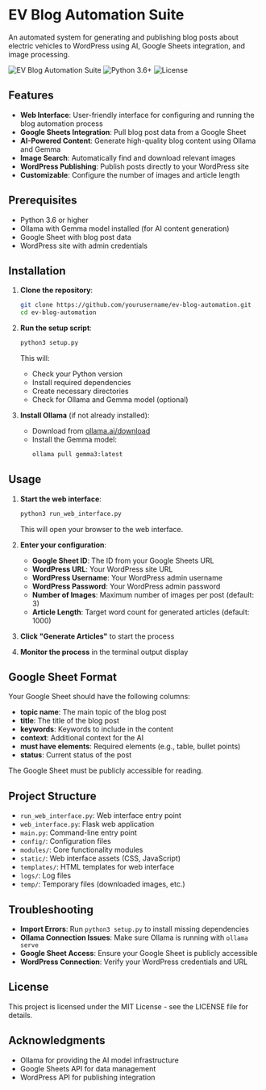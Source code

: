 # EV Blog Automation Suite

An automated system for generating and publishing blog posts about electric vehicles to WordPress using AI, Google Sheets integration, and image processing.

![EV Blog Automation Suite](https://img.shields.io/badge/EV%20Blog-Automation%20Suite-blue)
![Python 3.6+](https://img.shields.io/badge/Python-3.6%2B-brightgreen)
![License](https://img.shields.io/badge/License-MIT-yellow)

## Features

- **Web Interface**: User-friendly interface for configuring and running the blog automation process
- **Google Sheets Integration**: Pull blog post data from a Google Sheet
- **AI-Powered Content**: Generate high-quality blog content using Ollama and Gemma
- **Image Search**: Automatically find and download relevant images
- **WordPress Publishing**: Publish posts directly to your WordPress site
- **Customizable**: Configure the number of images and article length

## Prerequisites

- Python 3.6 or higher
- Ollama with Gemma model installed (for AI content generation)
- Google Sheet with blog post data
- WordPress site with admin credentials

## Installation

1. **Clone the repository**:
   ```bash
   git clone https://github.com/yourusername/ev-blog-automation.git
   cd ev-blog-automation
   ```

2. **Run the setup script**:
   ```bash
   python3 setup.py
   ```
   This will:
   - Check your Python version
   - Install required dependencies
   - Create necessary directories
   - Check for Ollama and Gemma model (optional)

3. **Install Ollama** (if not already installed):
   - Download from [ollama.ai/download](https://ollama.ai/download)
   - Install the Gemma model:
     ```bash
     ollama pull gemma3:latest
     ```

## Usage

1. **Start the web interface**:
   ```bash
   python3 run_web_interface.py
   ```
   This will open your browser to the web interface.

2. **Enter your configuration**:
   - **Google Sheet ID**: The ID from your Google Sheets URL
   - **WordPress URL**: Your WordPress site URL
   - **WordPress Username**: Your WordPress admin username
   - **WordPress Password**: Your WordPress admin password
   - **Number of Images**: Maximum number of images per post (default: 3)
   - **Article Length**: Target word count for generated articles (default: 1000)

3. **Click "Generate Articles"** to start the process

4. **Monitor the process** in the terminal output display

## Google Sheet Format

Your Google Sheet should have the following columns:
- **topic name**: The main topic of the blog post
- **title**: The title of the blog post
- **keywords**: Keywords to include in the content
- **context**: Additional context for the AI
- **must have elements**: Required elements (e.g., table, bullet points)
- **status**: Current status of the post

The Google Sheet must be publicly accessible for reading.

## Project Structure

- `run_web_interface.py`: Web interface entry point
- `web_interface.py`: Flask web application
- `main.py`: Command-line entry point
- `config/`: Configuration files
- `modules/`: Core functionality modules
- `static/`: Web interface assets (CSS, JavaScript)
- `templates/`: HTML templates for web interface
- `logs/`: Log files
- `temp/`: Temporary files (downloaded images, etc.)

## Troubleshooting

- **Import Errors**: Run `python3 setup.py` to install missing dependencies
- **Ollama Connection Issues**: Make sure Ollama is running with `ollama serve`
- **Google Sheet Access**: Ensure your Google Sheet is publicly accessible
- **WordPress Connection**: Verify your WordPress credentials and URL

## License

This project is licensed under the MIT License - see the LICENSE file for details.

## Acknowledgments

- Ollama for providing the AI model infrastructure
- Google Sheets API for data management
- WordPress API for publishing integration